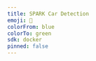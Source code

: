 ```yaml
---
title: SPARK Car Detection
emoji: 🚗
colorFrom: blue
colorTo: green
sdk: docker
pinned: false
---
```

